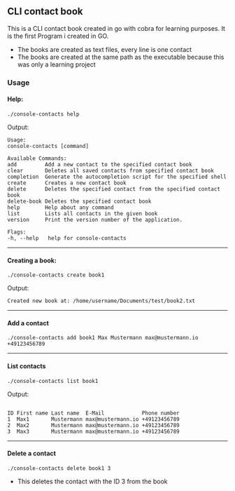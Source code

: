 ## CLI contact book
This is a CLI contact book created in go with cobra for learning purposes.
It is the first Program i created in GO.

- The books are created as text files, every line is one contact
- The books are created at the same path as the executable because this was only a learning project

### Usage
#### Help:

`./console-contacts help`

Output:
```
Usage:
console-contacts [command]

Available Commands:
add         Add a new contact to the specified contact book
clear       Deletes all saved contacts from specified contact book
completion  Generate the autocompletion script for the specified shell
create      Creates a new contact book
delete      Deletes the specified contact from the specified contact book
delete-book Deletes the specified contact book
help        Help about any command
list        Lists all contacts in the given book
version     Print the version number of the application.

Flags:
-h, --help   help for console-contacts
```

---
#### Creating a book:

`./console-contacts create book1`

Output:
```
Created new book at: /home/username/Documents/test/book2.txt
```

---
#### Add a contact

`./console-contacts add book1 Max Mustermann max@mustermann.io +49123456789`

---
#### List contacts

`./console-contacts list book1`

Output:
```

ID First name Last name  E-Mail            Phone number
1  Max1       Mustermann max@mustermann.io +49123456789
2  Max2       Mustermann max@mustermann.io +49123456789
3  Max3       Mustermann max@mustermann.io +49123456789
```

---
#### Delete a contact

`./console-contacts delete book1 3`

- This deletes the contact with the ID 3 from the book

